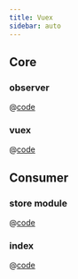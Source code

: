 ```yaml
---
title: Vuex
sidebar: auto
---
```


## Core

### observer
@[code](@/docs/src/vuex/core/observer.js)

### vuex
@[code](@/docs/src/vuex/core/vuex.js)

## Consumer

### store module
@[code](@/docs/src/vuex/store.js)

### index
@[code](@/docs/src/vuex/index.js)
